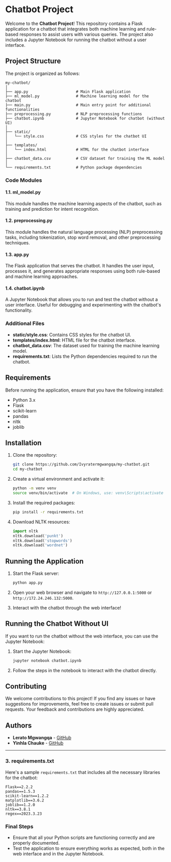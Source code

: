 # Chatbot Project

Welcome to the **Chatbot Project**! This repository contains a Flask application for a chatbot that integrates both machine learning and rule-based responses to assist users with various queries. The project also includes a Jupyter Notebook for running the chatbot without a user interface.

## Project Structure

The project is organized as follows:

```
my-chatbot/
│
├── app.py                     # Main Flask application
├── ml_model.py                # Machine learning model for the chatbot
├── main.py                    # Main entry point for additional functionalities
├── preprocessing.py           # NLP preprocessing functions
├── chatbot.ipynb              # Jupyter Notebook for chatbot (without UI)
│
├── static/
│   └── style.css              # CSS styles for the chatbot UI
│
├── templates/
│   └── index.html             # HTML for the chatbot interface
│
├── chatbot_data.csv           # CSV dataset for training the ML model
│
└── requirements.txt           # Python package dependencies
```

### Code Modules

#### **1.1. ml_model.py**

This module handles the machine learning aspects of the chatbot, such as training and prediction for intent recognition.

#### **1.2. preprocessing.py**

This module handles the natural language processing (NLP) preprocessing tasks, including tokenization, stop word removal, and other preprocessing techniques.

#### **1.3. app.py**

The Flask application that serves the chatbot. It handles the user input, processes it, and generates appropriate responses using both rule-based and machine learning approaches.

#### **1.4. chatbot.ipynb**

A Jupyter Notebook that allows you to run and test the chatbot without a user interface. Useful for debugging and experimenting with the chatbot's functionality.

### Additional Files

- **static/style.css**: Contains CSS styles for the chatbot UI.
- **templates/index.html**: HTML file for the chatbot interface.
- **chatbot_data.csv**: The dataset used for training the machine learning model.
- **requirements.txt**: Lists the Python dependencies required to run the chatbot.

## Requirements

Before running the application, ensure that you have the following installed:

- Python 3.x
- Flask
- scikit-learn
- pandas
- nltk
- joblib

## Installation

1. Clone the repository:

   ```bash
   git clone https://github.com/Ivyratermgwangqa/my-chatbot.git
   cd my-chatbot
   ```

2. Create a virtual environment and activate it:

   ```bash
   python -m venv venv
   source venv/bin/activate  # On Windows, use: venv\Scripts\activate
   ```

3. Install the required packages:

   ```bash
   pip install -r requirements.txt
   ```

4. Download NLTK resources:

   ```python
   import nltk
   nltk.download('punkt')
   nltk.download('stopwords')
   nltk.download('wordnet')
   ```

## Running the Application

1. Start the Flask server:

   ```bash
   python app.py
   ```

2. Open your web browser and navigate to `http://127.0.0.1:5000` or `http://172.24.246.132:5000`.

3. Interact with the chatbot through the web interface!

## Running the Chatbot Without UI

If you want to run the chatbot without the web interface, you can use the Jupyter Notebook:

1. Start the Jupyter Notebook:

   ```bash
   jupyter notebook chatbot.ipynb
   ```

2. Follow the steps in the notebook to interact with the chatbot directly.

## Contributing

We welcome contributions to this project! If you find any issues or have suggestions for improvements, feel free to create issues or submit pull requests. Your feedback and contributions are highly appreciated.

## Authors

- **Lerato Mgwangqa** - [GitHub](https://github.com/Ivyratermgwangqa)
- **Yinhla Chauke** - [GitHub](https://github.com/Yinhla-Chauke)

---

### 3. requirements.txt

Here's a sample `requirements.txt` that includes all the necessary libraries for the chatbot:

```
Flask==2.2.2
pandas==1.5.3
scikit-learn==1.2.2
matplotlib==3.6.2
joblib==1.2.0
nltk==3.8.1
regex==2023.3.23
```

### Final Steps

- Ensure that all your Python scripts are functioning correctly and are properly documented.
- Test the application to ensure everything works as expected, both in the web interface and in the Jupyter Notebook.